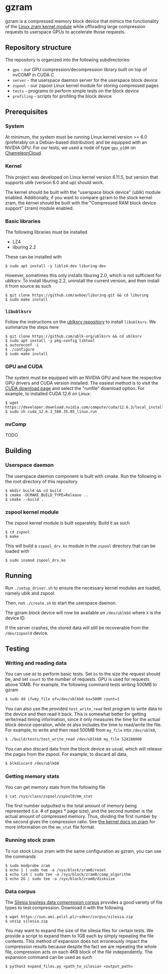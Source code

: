 # gzram

gzram is a compressed memory block device that mimics the functionality of the [Linux zram kernel module](https://docs.kernel.org/admin-guide/blockdev/zram.html) while offloading large compression requests to userspace GPUs to accelerate those requests.

## Repository structure

The repository is organized into the following subdirectories:

- `gpu` - our GPU compression/decompression library built on top of nvCOMP in CUDA C
- `server` - the userspace daemon server for the userspace block device
- `zspool` - our zspool Linux kernel module for storing compressed pages
- `tests` - programs to perform simple tests on the block device
- `profiling` - scripts for profiling the block device

## Prerequisites

### System

At minimum, the system must be running Linux kernel version >= 6.0 (preferably on a Debian-based distribution) and be equipped with an NVIDIA GPU. For our tests, we used a node of type `gpu_p100` on [ChameleonCloud](https://www.chameleoncloud.org/).

### Kernel

This project was developed on Linux kernel version 6.11.5, but version that supports ublk (version 6.0 and up) should work.

The kernel should be built with the "userspace block device" (ublk) module enabled. Additionally, if you want to compare gzram to the stock kernel zram, the kernel should be built with the "Compressed RAM block device support" (zram) module enabled.

### Basic libraries

The following libraries must be installed

- LZ4
- liburing 2.2

These can be installed with

```shell
$ sudo apt install -y liblz4-dev liburing-dev
```

However, sometimes this only installs liburing 2.0, which is not sufficient for ublksrv. To install liburing 2.2, uninstall the current version, and then install it from source as such

```shell
$ git clone https://github.com/axboe/liburing.git && cd liburing
$ sudo make install
```

### `libublksrv`

Follow the instructions on the [ublksrv repository](https://github.com/ublk-org/ublksrv) to install `libublksrv`. We summarize the steps here

```shell
$ git clone https://github.com/ublk-org/ublksrv && cd ublksrv 
$ sudo apt install -y pkg-config libtool
$ autoreconf -i
$ ./configure
$ sudo make install
```

### GPU and CUDA

The system must be equipped with an NVIDIA GPU and have the respective GPU drivers and CUDA version installed. The easiest method is to visit the [CUDA download page](https://developer.nvidia.com/cuda-downloads) and select the "runfile" download option. For example, to installed CUDA 12.6 on Linux:

```shell
$ wget https://developer.download.nvidia.com/compute/cuda/12.6.3/local_installers/cuda_12.6.3_560.35.05_linux.run
$ sudo sh cuda_12.6.3_560.35.05_linux.run
```

### nvComp

TODO

## Building

### Userspace daemon

The userspace daemon component is built with cmake. Run the following in the root directory of this repository

```shell
$ mkdir build && cd build
$ cmake -DCMAKE_BUILD_TYPE=Release ..
$ cmake --build .
```

### zspool kernel module

The zspool kernel module is built separately. Build it as such

```shell
$ cd zspool
$ make
```

This will build a `zspool_drv.ko` module in the `zspool` directory that can be loaded with

```shell
$ sudo insmod zspool_drv.ko
```

## Running

Run `./setup_driver.sh` to ensure the necessary kernel modules are loaded, namely ublk and zspool.

Then, run `./create.sh` to start the userspace daemon.

The gzram block device will now be available on `/dev/ublkbX` where `X` is the device ID.

If the server crashes, the stored data will still be recoverable from the `/dev/zspool0` device.

## Testing

### Writing and reading data

You can use `dd` to perform basic tests. Set `bs` to the size the request should be, and set `count` to the number of requests. GPU is used for requests above 10MB. For example, the following command tests writing 500MB to gzram

```bash
$ sudo dd if=my_file of=/dev/ublkb0 bs=500M count=1
```

You can also use the provided `test_write_read` test program to write data to the device and then read it back. This is somewhat better for getting write/read timing information, since it only measures the time for the actual block device operation, while `dd` also includes the time to read/write the file. For example, to write and then read 500MB from `my_file` into `/dev/ublk0`,

```bash
$ ./build/tests/test_write_read /dev/ublkb0 my_file 524288000
```

You can also discard data from the block device as usual, which will release the pages from the zspool. For example, to discard all data,

```bash
$ blkdiscard /dev/ublkb0
```

### Getting memory stats

You can get memory stats from the following file

```shell
$ cat /sys/class/zspool/zspool0/mm_stat
```

The first number outputted is the total amount of memory being represented (i.e. # of pages * page size), and the second number is the actual amount of compressed memory. Thus, dividing the first number by the second gives the compression ratio. See [the kernel docs on zram](https://docs.kernel.org/admin-guide/blockdev/zram.html#stats) for more information on the `mm_stat` file format.

### Running stock zram

To run stock Linux zram with the same configuration as gzram, you can use the commands

```shell
$ sudo modprobe zram
$ echo 1 | sudo tee -a /sys/block/zram0/reset
$ echo lz4 | sudo tee -a /sys/block/zram0/comp_algorithm
$ echo 2G | sudo tee -a /sys/block/zram0/disksize
```

### Data corpus

The [Silesia lossless data compression corpus](https://sun.aei.polsl.pl/~sdeor/index.php?page=silesia) provides a good variety of file types to test compression. Download it with the following

```shell
$ wget https://sun.aei.polsl.pl/~sdeor/corpus/silesia.zip
$ unzip silesia.zip
```

You may want to expand the size of the silesia files for certain tests. We provide a script to expand them to 1GB each by simply repeating the file contents. This method of expansion does not erroneously impact the compression results because despite the fact we are repeating the whole file, compression acts on each 4KB block of the file independently. The expansion command can be used as such

```shell
$ python3 expand_files.py <path_to_silesia> <output_path> 
```